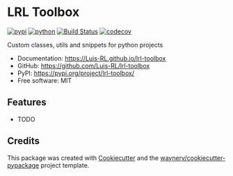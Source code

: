 # LRL Toolbox


[![pypi](https://img.shields.io/pypi/v/lrl-toolbox.svg)](https://pypi.org/project/lrl-toolbox/)
[![python](https://img.shields.io/pypi/pyversions/lrl-toolbox.svg)](https://pypi.org/project/lrl-toolbox/)
[![Build Status](https://github.com/Luis-RL/lrl-toolbox/actions/workflows/dev.yml/badge.svg)](https://github.com/Luis-RL/lrl-toolbox/actions/workflows/dev.yml)
[![codecov](https://codecov.io/gh/Luis-RL/lrl-toolbox/branch/main/graphs/badge.svg)](https://codecov.io/github/Luis-RL/lrl-toolbox)



Custom classes, utils and snippets for python projects


* Documentation: <https://Luis-RL.github.io/lrl-toolbox>
* GitHub: <https://github.com/Luis-RL/lrl-toolbox>
* PyPI: <https://pypi.org/project/lrl-toolbox/>
* Free software: MIT


## Features

* TODO

## Credits

This package was created with [Cookiecutter](https://github.com/audreyr/cookiecutter) and the [waynerv/cookiecutter-pypackage](https://github.com/waynerv/cookiecutter-pypackage) project template.
